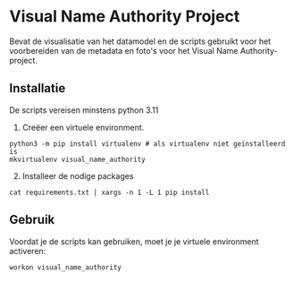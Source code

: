 # Visual Name Authority Project

Bevat de visualisatie van het datamodel en de scripts gebruikt voor het voorbereiden van de metadata en foto's voor het Visual Name Authority-project.

## Installatie

De scripts vereisen minstens python 3.11

1. Creëer een virtuele environment. 

```
python3 -m pip install virtualenv # als virtualenv niet geïnstalleerd is
mkvirtualenv visual_name_authority
```

2. Installeer de nodige packages

```
cat requirements.txt | xargs -n 1 -L 1 pip install
```

## Gebruik 

Voordat je de scripts kan gebruiken, moet je je virtuele environment activeren:

```
workon visual_name_authority
```


